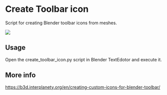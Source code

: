 # Create Toolbar icon

Script for creating Blender toolbar icons from meshes.

<img src="https://b3d.interplanety.org/wp-content/upload_content/2023/02/00-3-522x315.jpg">

Usage
-
Open the create_toolbar_icon.py script in Blender TextEdotor and execute it.

More info
-
https://b3d.interplanety.org/en/creating-custom-icons-for-blender-toolbar/
